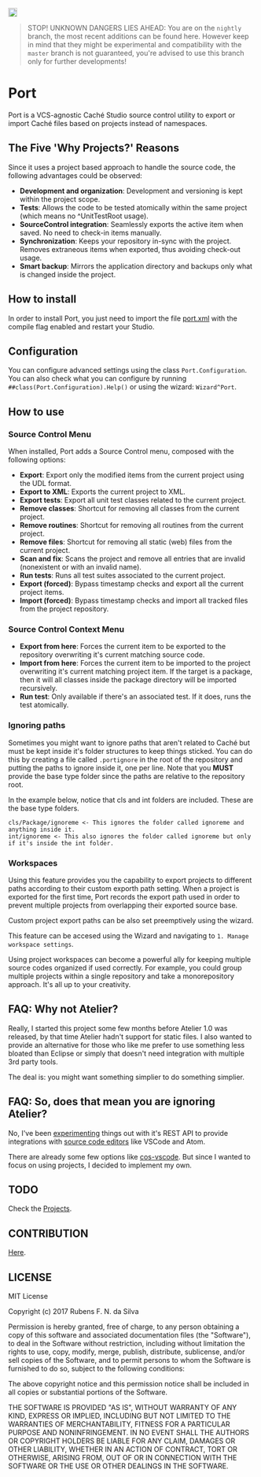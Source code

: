 <p>
    <img src="https://img.shields.io/badge/Port-enabled-green.svg" height="18">
</p>

> STOP! UNKNOWN DANGERS LIES AHEAD: You are on the `nightly` branch, the most recent additions can be found here. However keep in mind that they might be experimental and compatibility with the `master` branch is not guaranteed, you're advised to use this branch only for further developments!

# Port

Port is a VCS-agnostic Caché Studio source control utility to export or import Caché files based on projects instead of namespaces.

## The Five 'Why Projects?' Reasons

Since it uses a project based approach to handle the source code, the following advantages could be observed:

* **Development and organization**: Development and versioning is kept within the project scope.
* **Tests**: Allows the code to be tested atomically within the same project (which means no ^UnitTestRoot usage).
* **SourceControl integration**: Seamlessly exports the active item when saved. No need to check-in items manually.
* **Synchronization**: Keeps your repository in-sync with the project. Removes extraneous items when exported, thus avoiding check-out usage.
* **Smart backup**: Mirrors the application directory and backups only what is changed inside the project.

## How to install

In order to install Port, you just need to import the file [port.xml](https://github.com/rfns/port/blob/nightly/port.xml) with the compile flag enabled and restart your Studio.

## Configuration

You can configure advanced settings using the class `Port.Configuration`. You can also check what you can configure by running `##class(Port.Configuration).Help()` or using the wizard: `Wizard^Port`.

## How to use

### Source Control Menu

When installed, Port adds a Source Control menu, composed with the following options:

* __Export__: Export only the modified items from the current project using the UDL format.
* __Export to XML__: Exports the current project to XML.
* __Export tests__: Export all unit test classes related to the current project.
* __Remove classes__: Shortcut for removing all classes from the current project.
* __Remove routines__: Shortcut for removing all routines from the current project.
* __Remove files__: Shortcut for removing all static (web) files from the current project.
* __Scan and fix__: Scans the project and remove all entries that are invalid (nonexistent or with an invalid name).
* __Run tests__: Runs all test suites associated to the current project.
* __Export (forced)__: Bypass timestamp checks and export all the current project items.
* __Import (forced)__: Bypass timestamp checks and import all tracked files from the project repository.

### Source Control Context Menu

* __Export from here__: Forces the current item to be exported to the repository overwriting it's current matching source code.
* __Import from here__: Forces the current item to be imported to the project overwriting it's current matching project item. If the target is a package, then it will all classes inside the package directory will be imported recursively.
* __Run test__: Only available if there's an associated test. If it does, runs the test atomically.

### Ignoring paths

Sometimes you might want to ignore paths that aren't related to Caché but must be kept inside it's folder structures to keep things
sticked. You can do this by creating a file called `.portignore` in the root of the repository and putting the paths to ignore
inside it, one per line. Note that you __MUST__ provide the base type folder since the paths are relative to the repository root.

In the example below, notice that cls and int folders are included. These are the base type folders.

```
cls/Package/ignoreme <- This ignores the folder called ignoreme and anything inside it.
int/ignoreme <- This also ignores the folder called ignoreme but only if it's inside the int folder.
```

### Workspaces

Using this feature provides you the capability to export projects to different paths according to their custom exporth path setting. When a project is exported for the first time, Port records the export path used in order to prevent multiple projects from overlapping their exported source base.

Custom project export paths can be also set preemptively using the wizard.

This feature can be accesed using the Wizard and navigating to `1. Manage workspace settings`.

Using project workspaces can become a powerful ally for keeping multiple source codes organized if used correctly. For example, you could group multiple projects within a single repository and take a monorepository approach. It's all up to your creativity.

## FAQ: Why not Atelier?

Really, I started this project some few months before Atelier 1.0 was released, by that time Atelier hadn't support for static files.
I also wanted to provide an alternative for those who like me prefer to use something less bloated than Eclipse or simply that doesn't need integration with multiple 3rd party tools.

The deal is: you might want something simplier to do something simplier.

## FAQ: So, does that mean you are ignoring Atelier?

No, I've been [experimenting](https://github.com/rfns/port/blob/nightly/cls/Port/REST/API.cls.txt) things out with it's REST API to provide integrations with [source code editors](https://en.wikipedia.org/wiki/Source_code_editor) like VSCode and Atom.

There are already some few options like [cos-vscode](https://github.com/doublefint/cos-vscode). But since I wanted to focus on using projects, I decided to implement my own.

## TODO

Check the [Projects](https://github.com/rfns/port/projects).

## CONTRIBUTION

[Here](https://github.com/rfns/port/blob/nightly/CONTRIBUTING.md).

## LICENSE

MIT License

Copyright (c) 2017 Rubens F. N. da Silva

Permission is hereby granted, free of charge, to any person obtaining a copy
of this software and associated documentation files (the "Software"), to deal
in the Software without restriction, including without limitation the rights
to use, copy, modify, merge, publish, distribute, sublicense, and/or sell
copies of the Software, and to permit persons to whom the Software is
furnished to do so, subject to the following conditions:

The above copyright notice and this permission notice shall be included in all
copies or substantial portions of the Software.

THE SOFTWARE IS PROVIDED "AS IS", WITHOUT WARRANTY OF ANY KIND, EXPRESS OR
IMPLIED, INCLUDING BUT NOT LIMITED TO THE WARRANTIES OF MERCHANTABILITY,
FITNESS FOR A PARTICULAR PURPOSE AND NONINFRINGEMENT. IN NO EVENT SHALL THE
AUTHORS OR COPYRIGHT HOLDERS BE LIABLE FOR ANY CLAIM, DAMAGES OR OTHER
LIABILITY, WHETHER IN AN ACTION OF CONTRACT, TORT OR OTHERWISE, ARISING FROM,
OUT OF OR IN CONNECTION WITH THE SOFTWARE OR THE USE OR OTHER DEALINGS IN THE
SOFTWARE.






